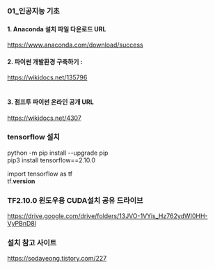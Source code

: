 ### 01_인공지능 기초

#### 1. Anaconda 설치 파일 다운로드 URL
https://www.anaconda.com/download/success
<br>

#### 2. 파이썬 개발환경 구축하기 :
https://wikidocs.net/135796
<br>
<br>

#### 3. 점프투 파이썬 온라인 공개 URL
https://wikidocs.net/4307
<br>



### tensorflow 설치
python -m pip install --upgrade pip  <br>
pip3 install tensorflow==2.10.0 <br>


import tensorflow as tf <br>
tf.__version__



### TF2.10.0 윈도우용 CUDA설치 공유 드라이브
https://drive.google.com/drive/folders/13JVO-1VYis_Hz762ydWI0HH-VyPBnD8l

### 설치 참고 사이트
https://sodayeong.tistory.com/227
